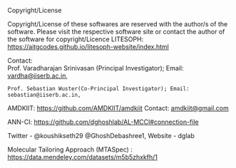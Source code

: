 Copyright/License

Copyright/License of these softwares are reserved with the author/s of the software. Please visit the
respective software site or contact the author of the software for copyright/Licence
LITESOPH: https://aitgcodes.github.io/litesoph-website/index.html
   
 Contact:  
    Prof. Varadharajan Srinivasan (Principal Investigator); Email: vardha@iiserb.ac.in,
 
    Prof. Sebastian Wuster(Co-Principal Investigator); Email: sebastian@iiserb.ac.in,

AMDKIIT: https://github.com/AMDKIIT/amdkiit
     Contact: amdkiit@gmail.com

 ANN-CI: https://github.com/dghoshlab/AL-MCCI#connection-file

   Twitter - @koushikseth29 @GhoshDebashree1, Website - dglab
 
 Molecular Tailoring Approach (MTASpec) : https://data.mendeley.com/datasets/m5b5zhxkfh/1
